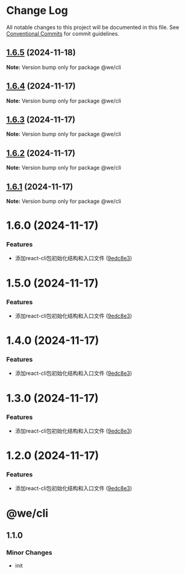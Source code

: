 # Change Log

All notable changes to this project will be documented in this file.
See [Conventional Commits](https://conventionalcommits.org) for commit guidelines.

## [1.6.5](https://github.com/weiAX95/we-lib/compare/@we/cli@1.6.4...@we/cli@1.6.5) (2024-11-18)

**Note:** Version bump only for package @we/cli





## [1.6.4](https://github.com/weiAX95/we-lib/compare/@we/cli@1.6.2...@we/cli@1.6.4) (2024-11-17)

**Note:** Version bump only for package @we/cli





## [1.6.3](https://github.com/weiAX95/we-lib/compare/@we/cli@1.6.2...@we/cli@1.6.3) (2024-11-17)

**Note:** Version bump only for package @we/cli





## [1.6.2](https://github.com/weiAX95/we-lib/compare/@we/cli@1.6.0...@we/cli@1.6.2) (2024-11-17)

**Note:** Version bump only for package @we/cli





## [1.6.1](https://github.com/weiAX95/we-lib/compare/@we/cli@1.6.0...@we/cli@1.6.1) (2024-11-17)

**Note:** Version bump only for package @we/cli





# 1.6.0 (2024-11-17)


### Features

* 添加react-cli包初始化结构和入口文件 ([9edc8e3](https://github.com/weiAX95/we-lib/commit/9edc8e313e25a2fd9ab7e5c5af5c5d26ce538731))





# 1.5.0 (2024-11-17)


### Features

* 添加react-cli包初始化结构和入口文件 ([9edc8e3](https://github.com/weiAX95/we-lib/commit/9edc8e313e25a2fd9ab7e5c5af5c5d26ce538731))





# 1.4.0 (2024-11-17)


### Features

* 添加react-cli包初始化结构和入口文件 ([9edc8e3](https://github.com/weiAX95/we-lib/commit/9edc8e313e25a2fd9ab7e5c5af5c5d26ce538731))





# 1.3.0 (2024-11-17)


### Features

* 添加react-cli包初始化结构和入口文件 ([9edc8e3](https://github.com/weiAX95/we-lib/commit/9edc8e313e25a2fd9ab7e5c5af5c5d26ce538731))





# 1.2.0 (2024-11-17)


### Features

* 添加react-cli包初始化结构和入口文件 ([9edc8e3](https://github.com/weiAX95/we-lib/commit/9edc8e313e25a2fd9ab7e5c5af5c5d26ce538731))





# @we/cli

## 1.1.0

### Minor Changes

- init
